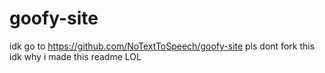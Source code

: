 # goofy-site
idk
go to https://github.com/NoTextToSpeech/goofy-site
pls dont fork this idk why i made this readme LOL
